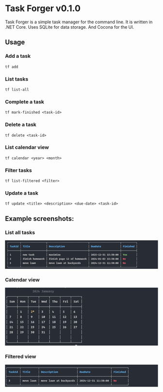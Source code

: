 # Task Forger v0.1.0

Task Forger is a simple task manager for the command line. It is written in .NET Core. Uses SQLite for data storage.
And Cocona for the UI.

## Usage

### Add a task

```
tf add
```

### List tasks

```
tf list-all
```

### Complete a task

```
tf mark-finished <task-id>
```

### Delete a task

```
tf delete <task-id>
```

### List calendar view

```
tf calendar <year> <month>
```

### Filter tasks

```
tf list-filtered <filter>
```

### Update a task

```
tf update <title> <description> <due-date> <task-id>
```


## Example screenshots:

### List all tasks
![img.png](Examples/list_all.png)

### Calendar view
![Calendar view](Examples/calendar.png)

### Filtered view
![Filtered view](Examples/filtered.png)
